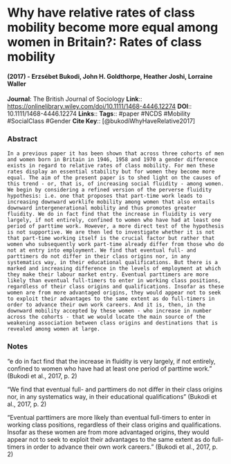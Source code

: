 # Why have relative rates of class mobility become more equal among women in Britain?: Rates of class mobility
#### (2017) - Erzsébet Bukodi, John H. Goldthorpe, Heather Joshi, Lorraine Waller
**Journal**: The British Journal of Sociology
**Link**:: https://onlinelibrary.wiley.com/doi/10.1111/1468-4446.12274
**DOI**:: 10.1111/1468-4446.12274
**Links**:: 
**Tags**:: #paper #NCDS #Mobility #SocialClass #Gender 
**Cite Key**:: [@bukodiWhyHaveRelative2017]

### Abstract

```
In a previous paper it has been shown that across three cohorts of men and women born in Britain in 1946, 1958 and 1970 a gender difference exists in regard to relative rates of class mobility. For men these rates display an essential stability but for women they become more equal. The aim of the present paper is to shed light on the causes of this trend - or, that is, of increasing social fluidity - among women. We begin by considering a refined version of the perverse fluidity hypothesis: i.e. one that proposes that part-time work leads to increasing downward worklife mobility among women that also entails downward intergenerational mobility and thus promotes greater fluidity. We do in fact find that the increase in fluidity is very largely, if not entirely, confined to women who have had at least one period of parttime work. However, a more direct test of the hypothesis is not supportive. We are then led to investigate whether it is not that part-time working itself is the crucial factor but rather that women who subsequently work part-time already differ from those who do not at entry into employment. We find that eventual full- and parttimers do not differ in their class origins nor, in any systematics way, in their educational qualifications. But there is a marked and increasing difference in the levels of employment at which they make their labour market entry. Eventual parttimers are more likely than eventual full-timers to enter in working class positions, regardless of their class origins and qualifications. Insofar as these women are from more advantaged origins, they would appear not to seek to exploit their advantages to the same extent as do full-timers in order to advance their own work careers. And it is, then, in the downward mobility accepted by these women - who increase in number across the cohorts - that we would locate the main source of the weakening association between class origins and destinations that is revealed among women at large.
```

### Notes

“e do in fact find that the increase in fluidity is very largely, if not entirely, confined to women who have had at least one period of parttime work.” (Bukodi et al., 2017, p. 2)

“We find that eventual full- and parttimers do not differ in their class origins nor, in any systematics way, in their educational qualifications” (Bukodi et al., 2017, p. 2)

“Eventual parttimers are more likely than eventual full-timers to enter in working class positions, regardless of their class origins and qualifications. Insofar as these women are from more advantaged origins, they would appear not to seek to exploit their advantages to the same extent as do full-timers in order to advance their own work careers.” (Bukodi et al., 2017, p. 2)